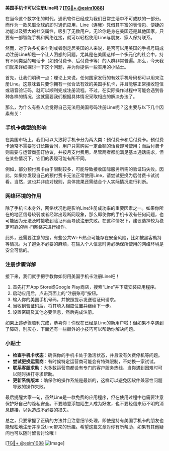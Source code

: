 **美国手机卡可以注册Line吗？[[TG💪+ @esim1088](https://t.me/s/esim1088)]**

在当今这个数字化的时代，通讯软件已经成为我们日常生活中不可或缺的一部分。而作为一款风靡全球的即时通讯应用，Line（连我）凭借其丰富的表情包、便捷的功能以及强大的社交属性，吸引了无数用户。无论你是身在美国还是其他国家，只要有一部智能手机和网络连接，就可以轻松使用Line与朋友、家人保持联系。

然而，对于许多初来乍到或者刚定居美国的人来说，是否可以用美国的手机号码成功注册Line却是一个让人困惑的问题。尤其是在美国这样一个多元化的社会中，持有不同类型的电话卡（如预付费卡、后付费卡等）的人群非常普遍。那么，今天我们就来详细探讨一下这个问题，并为你提供一些实用的小贴士。

首先，让我们明确一点：理论上来说，任何国家发行的有效手机号码都可以用来注册Line。这意味着只要你拥有一张合法有效的美国手机卡，并且能够正常接收短信或语音验证码，就可以顺利完成注册流程。不过，在实际操作过程中可能会遇到各种各样的情况，这就需要我们根据具体情况采取相应的解决办法了。

那么，为什么有些人会觉得自己无法用美国号码注册Line呢？这主要与以下几个因素有关：

### 手机卡类型的影响

在美国市场上，我们可以大致将手机卡分为两大类：预付费卡和后付费卡。预付费卡通常不需要签订长期合同，用户只需购买一定金额的话费即可使用；而后付费卡则需要与运营商签订协议，并按月支付费用。尽管两者都能满足基本通话需求，但在某些情况下，它们的表现可能有所不同。

例如，部分预付费卡由于限制较多，可能导致接收国际服务所需的验证码失败。因此，如果你发现自己的预付费卡无法正常使用Line，请尝试更换为后付费卡试试看。当然，这也并非绝对规则，具体效果还需结合个人实际情况进行判断。

### 网络环境的作用

除了手机卡本身外，网络状况也是影响Line注册成功率的重要因素之一。如果你所在的地区信号较弱或者经常出现断网现象，那么即使你的手机卡没有任何问题，也可能因为无法及时接收到验证码而导致注册失败。在这种情况下，建议选择较为稳定可靠的Wi-Fi网络来进行操作。

此外，还需要注意的是，有些公共Wi-Fi热点可能存在安全风险，比如被黑客劫持等情况。为了避免不必要的麻烦，在输入个人信息时务必确保所使用的网络环境是安全可信的。

### 注册步骤详解

接下来，我们就手把手教你如何用美国手机卡注册Line吧！

1. 首先打开App Store或Google Play商店，搜索“Line”并下载安装应用程序。
2. 启动应用后，点击页面上的“注册账号”按钮。
3. 输入你的美国手机号码，并按照提示发送验证码请求。
4. 当收到验证码后，将其填入相应位置并继续下一步。
5. 设置密码及其他必要信息，然后完成注册。

如果上述步骤顺利完成，恭喜你！你现在已经是Line的新用户啦！但如果不幸遇到了障碍，别灰心，下面还有一些额外的小技巧可以帮助你解决问题。

### 小贴士

- **检查手机卡状态**：确保你的手机卡处于激活状态，并且没有欠费停机等问题。
- **尝试更换运营商**：有时候特定运营商可能会有特殊限制，不妨换一家试试。
- **联系客服求助**：大多数运营商都设有专门的客户服务热线，当你遇到困难时可以随时拨打寻求帮助。
- **更新系统版本**：确保你的操作系统是最新的，这样可以避免因软件兼容性问题导致的操作失败。

最后提醒大家一句，虽然Line是一款免费的应用程序，但在使用过程中也需要注意保护好自己的隐私安全。不要随意添加陌生人成为好友，也不要轻信来历不明的消息链接，以免造成不必要的损失。

总之，只要掌握了正确的方法并且注意细节处理，即使是持有美国手机卡的朋友也能轻松地注册并享受Line带来的乐趣。希望这篇文章对你有所帮助，如果有其他疑问也可以随时留言讨论哦！

[[TG💪+ @esim1088](https://t.me/s/esim1088) ![Image](https://i.postimg.cc/4NQfJmqS/Snipaste-2025-05-13-00-14-12.png)]